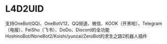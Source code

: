 # L4D2UID
支持OneBot(QQ)、OneBotV12、QQ频道、微信、KOOK（开黑啦）、Telegram（电报）、FeiShu（飞书）、DoDo、Discord的全功能HoshinoBot/NoneBot2/Koishi/yunzai/ZeroBot的求生之路2机器人插件

